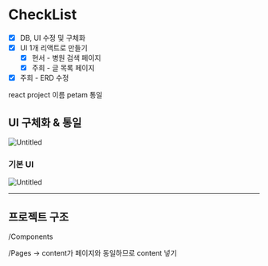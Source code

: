 # CheckList

- [x]  DB, UI 수정 및 구체화
- [x]  UI 1개 리액트로 만들기
    - [x]  현서 - 병원 검색 페이지
    - [x]  주희 - 글 목록 페이지
- [x]  주희 - ERD 수정

react project 이름 petam 통일

## UI 구체화 & 통일

![Untitled](https://user-images.githubusercontent.com/50352883/114846051-442a6e80-9e17-11eb-88f4-9d49063b492d.png)


### 기본 UI

![Untitled](https://user-images.githubusercontent.com/50352883/114846138-59070200-9e17-11eb-9e03-ecc5a4ea6c64.png)

---

## 프로젝트 구조

/Components

/Pages → content가 페이지와 동일하므로 content 넣기